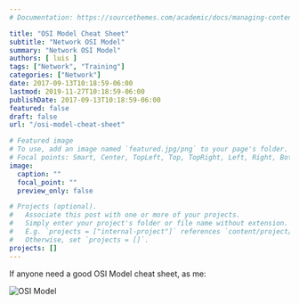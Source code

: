 ```yaml
---
# Documentation: https://sourcethemes.com/academic/docs/managing-content/

title: "OSI Model Cheat Sheet"
subtitle: "Network OSI Model"
summary: "Network OSI Model"
authors: [ luis ]
tags: ["Network", "Training"]
categories: ["Network"]
date: 2017-09-13T10:18:59-06:00
lastmod: 2019-11-27T10:18:59-06:00
publishDate: 2017-09-13T10:18:59-06:00
featured: false
draft: false
url: "/osi-model-cheat-sheet"

# Featured image
# To use, add an image named `featured.jpg/png` to your page's folder.
# Focal points: Smart, Center, TopLeft, Top, TopRight, Left, Right, BottomLeft, Bottom, BottomRight.
image:
  caption: ""
  focal_point: ""
  preview_only: false

# Projects (optional).
#   Associate this post with one or more of your projects.
#   Simply enter your project's folder or file name without extension.
#   E.g. `projects = ["internal-project"]` references `content/project/deep-learning/index.md`.
#   Otherwise, set `projects = []`.
projects: []
---
```


If anyone need a good OSI Model cheat sheet, as me:

![OSI Model](/img/posts/osi-model-cheat-sheet/OSI-TCP-Model-v1.png)
